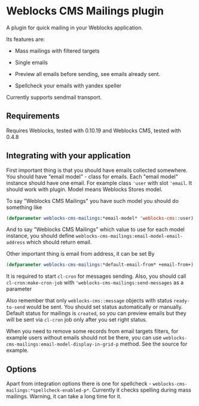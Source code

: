 # Weblocks CMS Mailings plugin

A plugin for quick mailing in your Weblocks application.

Its features are: 

* Mass mailings with filtered targets 

* Single emails 

* Preview all emails before sending, see emails already sent.

* Spellcheck your emails with yandex speller


Currently supports sendmail transport.

## Requirements

Requires Weblocks, tested with 0.10.19 and Weblocks CMS, tested with 0.4.8

## Integrating with your application

First important thing is that you should have emails collected somewhere.
You should have "email model" - class for emails. Each "email model" instance should have one email.
For example class `'user` with slot `'email`. It should work with plugin.
Model means Weblocks Stores model.

To say "Weblocks CMS Mailings" you have such model you should do something like

```lisp 
(defparameter weblocks-cms-mailings:*email-model* 'weblocks-cms::user) 
```

And to say "Weblocks CMS Mailings" which value to use for each model instance, you should define `weblocks-cms-mailings:email-model-email-address`  which should return email.

Other important thing is email from address, it can be set By

```lisp 
(defparameter weblocks-cms-mailings:*default-email-from* +email-from+)
```

It is required to start `cl-cron` for messages sending. 
Also, you should call `cl-cron:make-cron-job` with `'weblocks-cms-mailings:send-messages` as a parameter

Also remember that only `weblocks-cms::message` objects with status `ready-to-send` would be sent.
You should set status automatically or manually. 
Default status for mailings is `created`, so you can preview emails but they will be sent via `cl-cron` job only after you set right status.

When you need to remove some records from email targets filters, for example users without emails should not be there, you can use `weblocks-cms-mailings:email-model-display-in-grid-p` method.
See the source for example.

## Options 

Apart from integration options there is one for spellcheck - `weblocks-cms-mailings:*spellcheck-enabled-p*`.
Currently it checks spelling during mass mailings. Warning, it can take a long time for it.
